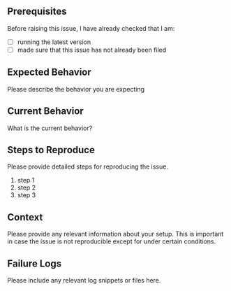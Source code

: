 ## Prerequisites

Before raising this issue, I have already checked that I am:

- [ ] running the latest version
- [ ] made sure that this issue has not already been filed

## Expected Behavior

Please describe the behavior you are expecting

## Current Behavior

What is the current behavior?

## Steps to Reproduce

Please provide detailed steps for reproducing the issue.

1. step 1
2. step 2
3. step 3

## Context

Please provide any relevant information about your setup. This is important in case the issue is not reproducible except for under certain conditions.

## Failure Logs

Please include any relevant log snippets or files here.